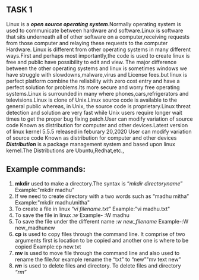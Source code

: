 ## **TASK 1**
Linux is a ***open source operating system***.Normally operating system is used to communicate between hardware and software.Linux is software that sits underneath all of other software on a computer,receiving requests from those computer and relaying these requests to the computer Hardware.
Linux is different from other operating systems in many different ways.First and perhaps most importantly,the code is used to create linux is free and public have possibility to edit and view.
The major difference between the other operating systems and linux is sometimes windows we have struggle with slowdowns,malware,virus and License fees.but linux is perfect platform combine the reliability with zero cost entry and have a perfect solution for problems.Its more secure and worry free operating systems.Linux is surrounded in many where phones,cars,refrigerators and televisions.Linux is clone of Unix.Linux source code is available to the general public whereas, in Unix, the source code is proprietary.Linux threat detection and solution are very fast while Unix users require longer wait times to get the proper bug fixing patch.User can modify variation of source code Known as distribution for computer and other devices.Latest version of linux kernel 5.5.5 released in feburary 20,2020
User can modify variation of source code Known as distribution for computer and other devices
***Distribution*** is a package management system and based upon linux kernel.The Distributions are Ubuntu,Redhat,etc.,
## **Example commands:**
 1. **mkdir** used to make a directory.The syntax is “_mkdir directoryname_”
Example:"mkdir madhu"
 2. If we need to create directory with a two words such as “madhu mitha”
Example:"mkdir madhu\mitha"
 3. To create a file in linux “_vi filename.txt_”
Example:"vi madhu.txt"
 4. To save the file in linux _:w_
Example- :W madhu
 5. To save the file under the different name _:w new_filename_
Example-:W new_madhunew
 6. **cp** is used to copy files through the command line. It comprise of two arguments first is location to be copied and another one is where to be copied
Example:cp new.txt
 7. **mv** is used to move file through the command line and also used to rename the file.for example rename the “txt” to “new”"mv text new"
 8. **_rm_** is used to delete files and directory. To delete files and directory _“rm”_
